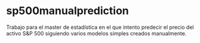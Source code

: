 # sp500manualprediction
Trabajo para el master de estadística en el que intento predecir el precio del activo S&amp;P 500 siguiendo varios modelos simples creados manualmente.
